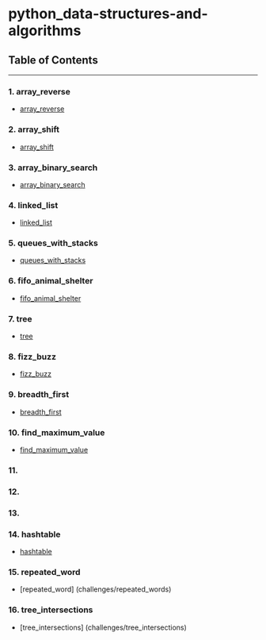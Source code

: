 # python_data-structures-and-algorithms


## Table of Contents
---
### 1. array_reverse
- [array_reverse](/challenges/array_reverse)
### 2. array_shift
- [array_shift](/challenges/array_shift)
### 3. array_binary_search
- [array_binary_search](/challenges/array_binary_search)
### 4. linked_list
- [linked_list](/data_structures/linked_list)
### 5. queues_with_stacks
- [queues_with_stacks](/challenges/queues_with_stacks)
### 6. fifo_animal_shelter
- [fifo_animal_shelter](/challenges/fifo_animal_shelter)
### 7. tree
- [tree](/data_structures/tree)
### 8. fizz_buzz
- [fizz_buzz](/challenges/fizz_buzz_tree)
### 9. breadth_first
- [breadth_first](/challenges/breadth_first)
### 10. find_maximum_value
- [find_maximum_value](/challenges/maximum_value)
### 11.
### 12.
### 13.
### 14. hashtable
- [hashtable](/data_structures/hashtable)
### 15. repeated_word
- [repeated_word] (challenges/repeated_words)
### 16. tree_intersections
- [tree_intersections] (challenges/tree_intersections)